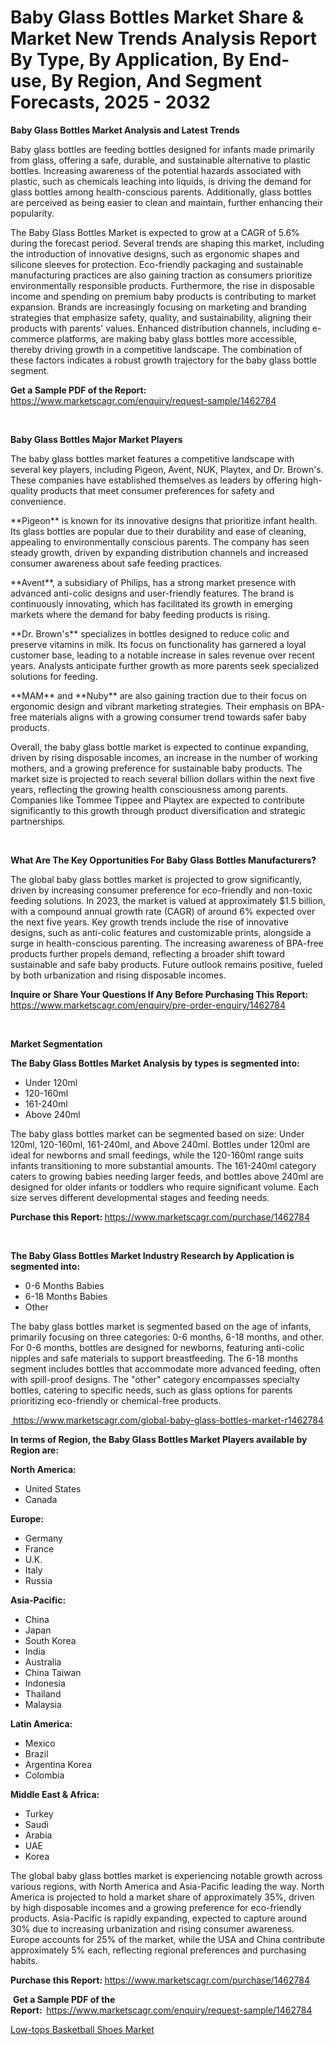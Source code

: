 <p><h1>Baby Glass Bottles Market Share & Market New Trends Analysis Report By Type, By Application, By End-use, By Region, And Segment Forecasts, 2025 - 2032</h1></p><p><strong>Baby Glass Bottles Market Analysis and Latest Trends</strong></p>
<p><p>Baby glass bottles are feeding bottles designed for infants made primarily from glass, offering a safe, durable, and sustainable alternative to plastic bottles. Increasing awareness of the potential hazards associated with plastic, such as chemicals leaching into liquids, is driving the demand for glass bottles among health-conscious parents. Additionally, glass bottles are perceived as being easier to clean and maintain, further enhancing their popularity.</p><p>The Baby Glass Bottles Market is expected to grow at a CAGR of 5.6% during the forecast period. Several trends are shaping this market, including the introduction of innovative designs, such as ergonomic shapes and silicone sleeves for protection. Eco-friendly packaging and sustainable manufacturing practices are also gaining traction as consumers prioritize environmentally responsible products. Furthermore, the rise in disposable income and spending on premium baby products is contributing to market expansion. Brands are increasingly focusing on marketing and branding strategies that emphasize safety, quality, and sustainability, aligning their products with parents' values. Enhanced distribution channels, including e-commerce platforms, are making baby glass bottles more accessible, thereby driving growth in a competitive landscape. The combination of these factors indicates a robust growth trajectory for the baby glass bottle segment.</p></p>
<p><strong>Get a Sample PDF of the Report:&nbsp;</strong> <a href="https://www.marketscagr.com/enquiry/request-sample/1462784?utm_campaign=2987&utm_medium=2&utm_source=Github&utm_content=ia&utm_term=05042025&utm_id=baby-glass-bottles">https://www.marketscagr.com/enquiry/request-sample/1462784</a></p>
<p>&nbsp;</p>
<p><strong>Baby Glass Bottles Major Market Players</strong></p>
<p><p>The baby glass bottles market features a competitive landscape with several key players, including Pigeon, Avent, NUK, Playtex, and Dr. Brown's. These companies have established themselves as leaders by offering high-quality products that meet consumer preferences for safety and convenience.</p><p>**Pigeon** is known for its innovative designs that prioritize infant health. Its glass bottles are popular due to their durability and ease of cleaning, appealing to environmentally conscious parents. The company has seen steady growth, driven by expanding distribution channels and increased consumer awareness about safe feeding practices.</p><p>**Avent**, a subsidiary of Philips, has a strong market presence with advanced anti-colic designs and user-friendly features. The brand is continuously innovating, which has facilitated its growth in emerging markets where the demand for baby feeding products is rising. </p><p>**Dr. Brown's** specializes in bottles designed to reduce colic and preserve vitamins in milk. Its focus on functionality has garnered a loyal customer base, leading to a notable increase in sales revenue over recent years. Analysts anticipate further growth as more parents seek specialized solutions for feeding.</p><p>**MAM** and **Nuby** are also gaining traction due to their focus on ergonomic design and vibrant marketing strategies. Their emphasis on BPA-free materials aligns with a growing consumer trend towards safer baby products.</p><p>Overall, the baby glass bottle market is expected to continue expanding, driven by rising disposable incomes, an increase in the number of working mothers, and a growing preference for sustainable baby products. The market size is projected to reach several billion dollars within the next five years, reflecting the growing health consciousness among parents. Companies like Tommee Tippee and Playtex are expected to contribute significantly to this growth through product diversification and strategic partnerships.</p></p>
<p>&nbsp;</p>
<p><strong>What Are The Key Opportunities For Baby Glass Bottles Manufacturers?</strong></p>
<p><p>The global baby glass bottles market is projected to grow significantly, driven by increasing consumer preference for eco-friendly and non-toxic feeding solutions. In 2023, the market is valued at approximately $1.5 billion, with a compound annual growth rate (CAGR) of around 6% expected over the next five years. Key growth trends include the rise of innovative designs, such as anti-colic features and customizable prints, alongside a surge in health-conscious parenting. The increasing awareness of BPA-free products further propels demand, reflecting a broader shift toward sustainable and safe baby products. Future outlook remains positive, fueled by both urbanization and rising disposable incomes.</p></p>
<p><strong>Inquire or Share Your Questions If Any Before Purchasing This Report:</strong> <a href="https://www.marketscagr.com/enquiry/pre-order-enquiry/1462784?utm_campaign=2987&utm_medium=2&utm_source=Github&utm_content=ia&utm_term=05042025&utm_id=baby-glass-bottles">https://www.marketscagr.com/enquiry/pre-order-enquiry/1462784</a></p>
<p>&nbsp;</p>
<p><strong>Market Segmentation</strong></p>
<p><strong>The Baby Glass Bottles Market Analysis by types is segmented into:</strong></p>
<p><ul><li>Under 120ml</li><li>120-160ml</li><li>161-240ml</li><li>Above 240ml</li></ul></p>
<p><p>The baby glass bottles market can be segmented based on size: Under 120ml, 120-160ml, 161-240ml, and Above 240ml. Bottles under 120ml are ideal for newborns and small feedings, while the 120-160ml range suits infants transitioning to more substantial amounts. The 161-240ml category caters to growing babies needing larger feeds, and bottles above 240ml are designed for older infants or toddlers who require significant volume. Each size serves different developmental stages and feeding needs.</p></p>
<p><strong>Purchase this Report:&nbsp;</strong><a href="https://www.marketscagr.com/purchase/1462784?utm_campaign=2987&utm_medium=2&utm_source=Github&utm_content=ia&utm_term=05042025&utm_id=baby-glass-bottles">https://www.marketscagr.com/purchase/1462784</a></p>
<p>&nbsp;</p>
<p><strong>The Baby Glass Bottles Market Industry Research by Application is segmented into:</strong></p>
<p><ul><li>0-6 Months Babies</li><li>6-18 Months Babies</li><li>Other</li></ul></p>
<p><p>The baby glass bottles market is segmented based on the age of infants, primarily focusing on three categories: 0-6 months, 6-18 months, and other. For 0-6 months, bottles are designed for newborns, featuring anti-colic nipples and safe materials to support breastfeeding. The 6-18 months segment includes bottles that accommodate more advanced feeding, often with spill-proof designs. The "other" category encompasses specialty bottles, catering to specific needs, such as glass options for parents prioritizing eco-friendly or chemical-free products.</p></p>
<p><a href="https://www.marketscagr.com/global-baby-glass-bottles-market-r1462784?utm_campaign=2987&utm_medium=2&utm_source=Github&utm_content=ia&utm_term=05042025&utm_id=baby-glass-bottles">&nbsp;https://www.marketscagr.com/global-baby-glass-bottles-market-r1462784</a></p>
<p><strong>In terms of Region, the Baby Glass Bottles Market Players available by Region are:</strong></p>
<p>
    <p> <strong> North America: </strong>
        <ul>
            <li>United States</li>
            <li>Canada</li>
        </ul>
        </p> 
    <p> <strong> Europe: </strong>
        <ul>
            <li>Germany</li>
            <li>France</li>
            <li>U.K.</li>
            <li>Italy</li>
            <li>Russia</li>
        </ul>
        </p> 
    <p> <strong> Asia-Pacific: </strong>
        <ul>
            <li>China</li>
            <li>Japan</li>
            <li>South Korea</li>
            <li>India</li>
            <li>Australia</li>
            <li>China Taiwan</li>
            <li>Indonesia</li>
            <li>Thailand</li>
            <li>Malaysia</li>
        </ul>
        </p> 
    <p> <strong> Latin America: </strong>
        <ul>
            <li>Mexico</li>
            <li>Brazil</li>
            <li>Argentina Korea</li>
            <li>Colombia</li>
        </ul>
        </p> 
    <p> <strong> Middle East & Africa: </strong>
        <ul>
            <li>Turkey</li>
            <li>Saudi</li>
            <li>Arabia</li>
            <li>UAE</li>
            <li>Korea</li>
        </ul>
    </p>
    </p>
<p><p>The global baby glass bottles market is experiencing notable growth across various regions, with North America and Asia-Pacific leading the way. North America is projected to hold a market share of approximately 35%, driven by high disposable incomes and a growing preference for eco-friendly products. Asia-Pacific is rapidly expanding, expected to capture around 30% due to increasing urbanization and rising consumer awareness. Europe accounts for 25% of the market, while the USA and China contribute approximately 5% each, reflecting regional preferences and purchasing habits.</p></p>
<p><strong>Purchase this Report: </strong><a href="https://www.marketscagr.com/purchase/1462784?utm_campaign=2987&utm_medium=2&utm_source=Github&utm_content=ia&utm_term=05042025&utm_id=baby-glass-bottles">https://www.marketscagr.com/purchase/1462784</a></p>
<p>&nbsp;<strong>Get a Sample PDF of the Report:&nbsp;&nbsp;</strong><a href="https://www.marketscagr.com/enquiry/request-sample/1462784?utm_campaign=2987&utm_medium=2&utm_source=Github&utm_content=ia&utm_term=05042025&utm_id=baby-glass-bottles">https://www.marketscagr.com/enquiry/request-sample/1462784</a></p>
<p><strong></strong></p>
<p><p><a href="https://github.com/alasmyayock/Market-Research-Report-List-1/blob/main/low-tops-basketball-shoes-market.md?utm_campaign=2987&utm_medium=2&utm_source=Github&utm_content=ia&utm_term=05042025&utm_id=baby-glass-bottles">Low-tops Basketball Shoes Market</a></p></p>